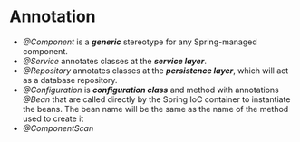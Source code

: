 # Annotation
-   _@Component_  is a _**generic**_ stereotype for any Spring-managed component.
-   _@Service_  annotates classes at the _**service layer**_.
-   _@Repository_  annotates classes at the _**persistence layer**_, which will act as a database repository.
- _@Configuration_ is _**configuration class**_ and method with annotations _@Bean_ that are called directly by the Spring IoC container to instantiate the beans. The bean name will be the same as the name of the method used to create it
- _@ComponentScan_
<!--stackedit_data:
eyJoaXN0b3J5IjpbLTkxNDM0MTMxLC0yMDYyNTcxMzA0LDQxOT
E0NDY4MSwyNDEzMzM0NTRdfQ==
-->